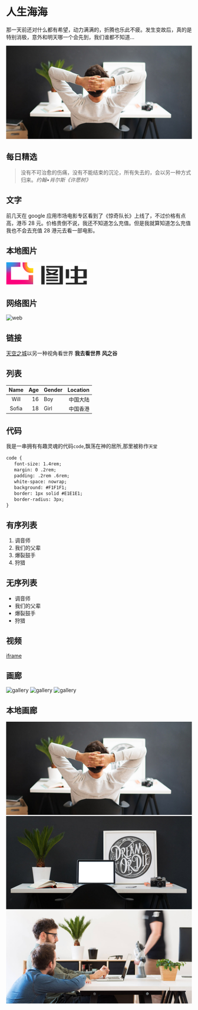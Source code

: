 人生海海
===
那一天前还对什么都有希望，动力满满的，折腾也乐此不疲。发生变故后，真的是特别消极，意外和明天哪一个会先到，我们谁都不知道...

<!-- eedoc {
	"banner":true,
	"create_time":"2019-07-18 21:45",
	"update_time":"2019-10-07 20:01",
	"category":"旅拍",
	"cover":"../assets/single-01.jpg",
	"tags":["分镜","人物"]
} eedoc -->

![cover](../assets/single-01.jpg)

## 每日精选
> 没有不可治愈的伤痛，没有不能结束的沉沦，所有失去的，会以另一种方式归来。<cite>约翰•肖尔斯《许愿树》</cite>

## 文字
前几天在 google 应用市场电影专区看到了《惊奇队长》上线了，不过价格有点高，港币 28 元。价格贵倒不说，我还不知道怎么充值。但是我就算知道怎么充值我也不会去充值 28 港元去看一部电影。

## 本地图片
![assets](../assets/tuchong.png)

## 网络图片
![web](http://img.1991th.com/tuchongeter/statics/single-gallery-03.jpg)

## 链接
[天空之城](#)以另一种视角看世界 **我去看世界** **风之谷**

## 列表
|Name|Age|Gender|Location|
|:---:|---:|:---|---:|
|Will|16|Boy|中国大陆|
|Sofia|18|Girl|中国香港|

## 代码
我是一串拥有有趣灵魂的代码`code`,飘荡在神的居所,那里被称作`天堂`
```
code {
   font-size: 1.4rem;
   margin: 0 .2rem;
   padding: .2rem .6rem;
   white-space: nowrap;
   background: #F1F1F1;
   border: 1px solid #E1E1E1;
   border-radius: 3px;
}
```

## 有序列表
1. 调音师
2. 我们的父辈
3. 爆裂鼓手
4. 狩猎

## 无序列表
- 调音师
- 我们的父辈
- 爆裂鼓手
- 狩猎

## 视频
[iframe](https://player.bilibili.com/player.html?aid=64229242&cid=111520559&page=1)

## 画廊
![gallery](http://img.1991th.com/tuchongeter/statics/single-gallery-01.jpg)
![gallery](http://img.1991th.com/tuchongeter/statics/single-gallery-02.jpg)
![gallery](http://img.1991th.com/tuchongeter/statics/single-gallery-03.jpg)

## 本地画廊
![gallery](../assets/single-01.jpg)
![gallery](../assets/single-02.jpg)
![gallery](../assets/single-03.jpg)
